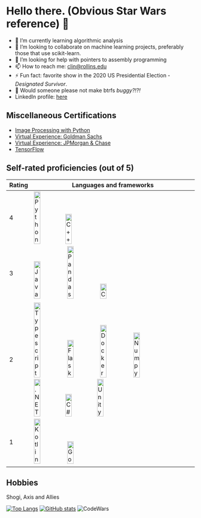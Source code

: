 # Hello there. (Obvious Star Wars reference) 👋

- 🌱 I’m currently learning algorithmic analysis
- 👯 I’m looking to collaborate on machine learning projects, preferably those that use scikit-learn.
- 🤔 I’m looking for help with pointers to assembly programming
- 📫 How to reach me: clin@rollins.edu
- ⚡ Fun fact: favorite show in the 2020 US Presidential Election - _Designated Survivor_.
- :grimacing: Would someone please not make btrfs *buggy?!?!*
- LinkedIn profile: [here](https://www.linkedin.com/in/charlie-lin-8a2a30196)


## Miscellaneous Certifications

* [Image Processing with Python](https://www.datacamp.com/statement-of-accomplishment/track/0903c21f7f062f4de6ac39c080734596366bcadc)
* [Virtual Experience: Goldman Sachs](https://insidesherpa.s3.amazonaws.com/completion-certificates/Goldman%20Sachs/NPdeQ43o8P9HJmJzg_Goldman%20Sachs_vre2XwfPK4iuAFTxZ_completion_certificate.pdf)
* [Virtual Experience: JPMorgan & Chase](https://insidesherpa.s3.amazonaws.com/completion-certificates/JP%20Morgan/R5iK7HMxJGBgaSbvk_J.P.%20Morgan%20Chase_vre2XwfPK4iuAFTxZ_completion_certificate.pdf)
* [TensorFlow](https://www.linkedin.com/feed/update/urn:li:activity:6846920524858298368/)

## Self-rated proficiencies (out of 5)
|Rating|Languages and frameworks|
|---|---|
|4|<img src="https://cdn.jsdelivr.net/gh/devicons/devicon/icons/python/python-original.svg" alt="Python" width=20% height=20%/><img src="https://cdn.jsdelivr.net/gh/devicons/devicon/icons/cplusplus/cplusplus-original.svg" alt="C++" width=20% height=20%/>|
|3| <img src="https://cdn.jsdelivr.net/gh/devicons/devicon/icons/java/java-original.svg" alt="Java" width=20% height=20%/> <img src="https://cdn.jsdelivr.net/gh/devicons/devicon/icons/pandas/pandas-original.svg" alt="Pandas" width=20% height=20%/> <img src="https://cdn.jsdelivr.net/gh/devicons/devicon/icons/c/c-original.svg" alt="C" width=20% height=20%/>|
|2| <img src="https://cdn.jsdelivr.net/gh/devicons/devicon/icons/typescript/typescript-original.svg" alt="Typescript" width=20% height=20%/> <img src="https://cdn.jsdelivr.net/gh/devicons/devicon/icons/flask/flask-original.svg" alt="Flask" width=20% height=20%/> <img src="https://cdn.jsdelivr.net/gh/devicons/devicon/icons/docker/docker-original.svg" alt="Docker" width=20% height=20%/> <img src="https://cdn.jsdelivr.net/gh/devicons/devicon/icons/numpy/numpy-original.svg" alt="Numpy" width=20% height=20%/><img src="https://cdn.jsdelivr.net/gh/devicons/devicon/icons/dotnetcore/dotnetcore-original.svg"  alt=".NET" width=20% height=20%/><img src="https://cdn.jsdelivr.net/gh/devicons/devicon/icons/csharp/csharp-original.svg" alt="C#" width=20% height=20%/><img src="https://cdn.jsdelivr.net/gh/devicons/devicon/icons/unity/unity-original.svg" width=20% height=20% alt="Unity"/>|
|1| <img src="https://cdn.jsdelivr.net/gh/devicons/devicon/icons/kotlin/kotlin-original.svg" alt="Kotlin" width=20% height=20%/> <img src="https://cdn.jsdelivr.net/gh/devicons/devicon/icons/go/go-original-wordmark.svg" alt="Go" width=20% height=20%/>|

## Hobbies
Shogi, Axis and Allies

[![Top Langs](https://github-readme-stats.vercel.app/api/top-langs/?username=clin1234&layout=compact)](https://github.com/anuraghazra/github-readme-stats)
[![GitHub stats](https://github-readme-stats.vercel.app/api?username=clin1234&count_private=true&show_icons=true)](https://github.com/anuraghazra/github-readme-stats)
![CodeWars](https://www.codewars.com/users/clin1234/badges/large)
